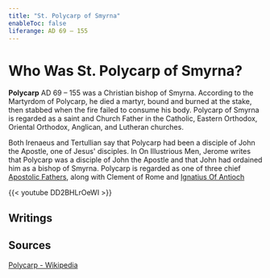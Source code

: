 ```yaml
---
title: "St. Polycarp of Smyrna"
enableToc: false
liferange: AD 69 – 155
---
```

# Who Was St. Polycarp of Smyrna?
**Polycarp** AD 69 – 155 was a Christian bishop of Smyrna. According to the Martyrdom of Polycarp, he died a martyr, bound and burned at the stake, then stabbed when the fire failed to consume his body. Polycarp of Smyrna is regarded as a saint and Church Father in the Catholic, Eastern Orthodox, Oriental Orthodox, Anglican, and Lutheran churches.

Both Irenaeus and Tertullian say that Polycarp had been a disciple of John the Apostle, one of Jesus' disciples. In On Illustrious Men, Jerome writes that Polycarp was a disciple of John the Apostle and that John had ordained him as a bishop of Smyrna. Polycarp is regarded as one of three chief [Apostolic Fathers](/tags/apostolic-fathers/), along with Clement of Rome and [Ignatius Of Antioch](church%20fathers/Ignatius%20Of%20Antioch/index)


{{< youtube DD2BHLrOeWI >}}


## Writings

## Sources
[Polycarp - Wikipedia](https://en.wikipedia.org/wiki/Polycarp)
